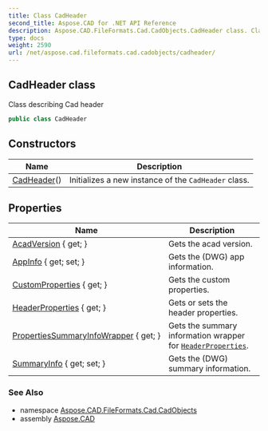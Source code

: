 ```yaml
---
title: Class CadHeader
second_title: Aspose.CAD for .NET API Reference
description: Aspose.CAD.FileFormats.Cad.CadObjects.CadHeader class. Class describing Cad header
type: docs
weight: 2590
url: /net/aspose.cad.fileformats.cad.cadobjects/cadheader/
---
```

## CadHeader class

Class describing Cad header

```csharp
public class CadHeader
```

## Constructors

| Name | Description |
| --- | --- |
| [CadHeader](cadheader/)() | Initializes a new instance of the `CadHeader` class. |

## Properties

| Name | Description |
| --- | --- |
| [AcadVersion](../../aspose.cad.fileformats.cad.cadobjects/cadheader/acadversion/) { get; } | Gets the acad version. |
| [AppInfo](../../aspose.cad.fileformats.cad.cadobjects/cadheader/appinfo/) { get; set; } | Gets the (DWG) app information. |
| [CustomProperties](../../aspose.cad.fileformats.cad.cadobjects/cadheader/customproperties/) { get; } | Gets the custom properties. |
| [HeaderProperties](../../aspose.cad.fileformats.cad.cadobjects/cadheader/headerproperties/) { get; } | Gets or sets the header properties. |
| [PropertiesSummaryInfoWrapper](../../aspose.cad.fileformats.cad.cadobjects/cadheader/propertiessummaryinfowrapper/) { get; } | Gets the summary information wrapper for [`HeaderProperties`](./headerproperties/). |
| [SummaryInfo](../../aspose.cad.fileformats.cad.cadobjects/cadheader/summaryinfo/) { get; set; } | Gets the (DWG) summary information. |

### See Also

* namespace [Aspose.CAD.FileFormats.Cad.CadObjects](../../aspose.cad.fileformats.cad.cadobjects/)
* assembly [Aspose.CAD](../../)


